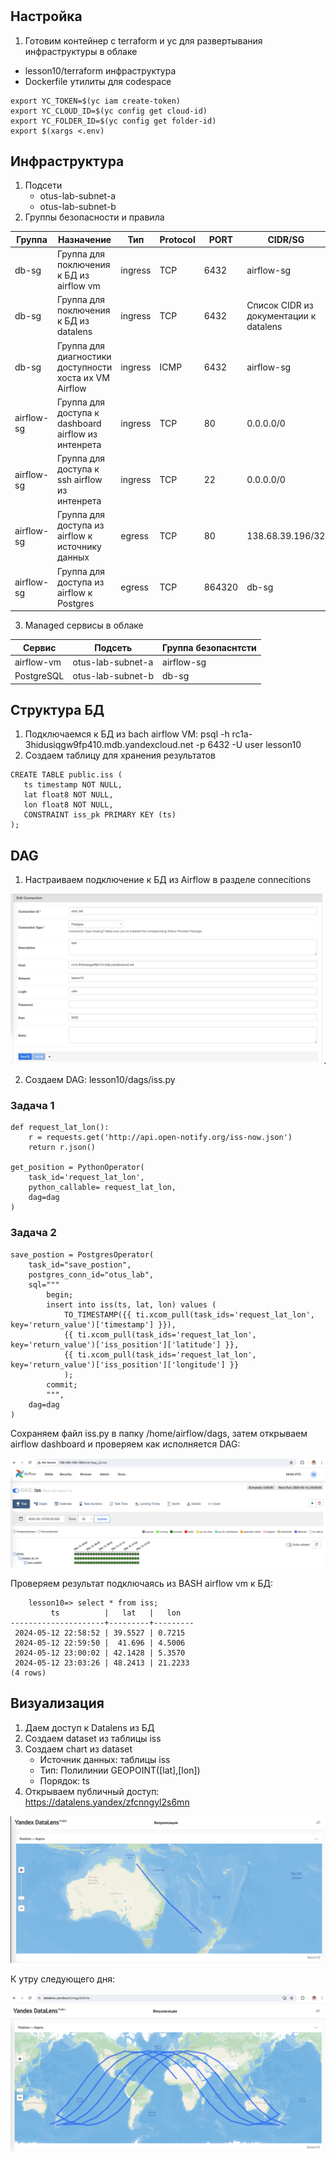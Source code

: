 # 

## Настройка 

1. Готовим контейнер с terraform и yc для развертывания инфраструктуры в облаке
 - lesson10/terraform инфраструктура
 - Dockerfile утилиты для codespace

```
export YC_TOKEN=$(yc iam create-token)
export YC_CLOUD_ID=$(yc config get cloud-id)
export YC_FOLDER_ID=$(yc config get folder-id)
export $(xargs <.env)
```

## Инфраструктура

1. Подсети
	- otus-lab-subnet-a
	- otus-lab-subnet-b
2. Группы безопасности и правила

|Группа|Назначение|Тип|Protocol|PORT|CIDR/SG|
|------|----------|---|--------|----|-------|
|db-sg|Группа для поключения к БД из airflow vm|ingress|TCP|6432|airflow-sg|
|db-sg|Группа для поключения к БД из datalens|ingress|TCP|6432|Список CIDR из документации к datalens|
|db-sg|Группа для диагностики доступности хоста их VM Airflow|ingress|ICMP|6432|airflow-sg|
|airflow-sg|Группа для доступа к dashboard airflow из интенрета|ingress|TCP|80|0.0.0.0/0|
|airflow-sg|Группа для доступа к ssh airflow из интенрета|ingress|TCP|22|0.0.0.0/0|
|airflow-sg|Группа для доступа из airflow к источнику данных|egress|TCP|80|138.68.39.196/32|
|airflow-sg|Группа для доступа из airflow к Postgres|egress|TCP|864320|db-sg|

3. Managed сервисы в облаке

|Сервис|Подсеть|Группа безопаснтсти|
|------|----------|---|
|airflow-vm|otus-lab-subnet-a|airflow-sg|
|PostgreSQL|otus-lab-subnet-b|db-sg|

## Структура БД

1. Подключаемся к БД из bach airflow VM: psql -h rc1a-3hidusiqgw9fp410.mdb.yandexcloud.net -p 6432 -U user lesson10
2. Создаем таблицу для хранения результатов
 ```
CREATE TABLE public.iss (
	ts timestamp NOT NULL,
	lat float8 NOT NULL,
	lon float8 NOT NULL,
	CONSTRAINT iss_pk PRIMARY KEY (ts)
);
 ```


## DAG

1. Настраиваем подключение к БД из Airflow в разделе connecitions

![Airflow connactions](images/connection.jpg)

2. Создаем DAG: lesson10/dags/iss.py

### Задача 1

```
def request_lat_lon(): 
	r = requests.get('http://api.open-notify.org/iss-now.json')
	return r.json()

get_position = PythonOperator(
	task_id='request_lat_lon',
	python_callable= request_lat_lon,
	dag=dag
)
```

### Задача 2

```
save_postion = PostgresOperator(
    task_id="save_postion",
    postgres_conn_id="otus_lab",
    sql="""
        begin;
        insert into iss(ts, lat, lon) values (
            TO_TIMESTAMP({{ ti.xcom_pull(task_ids='request_lat_lon', key='return_value')['timestamp'] }}), 
            {{ ti.xcom_pull(task_ids='request_lat_lon', key='return_value')['iss_position']['latitude'] }}, 
            {{ ti.xcom_pull(task_ids='request_lat_lon', key='return_value')['iss_position']['longitude'] }}
            );
        commit;
        """,
    dag=dag
)
```

Сохраняем файл iss.py в папку /home/airflow/dags, затем открываем airflow dashboard и проверяем как исполняется DAG:

![dag](images/dag.jpg)


Проверяем результат подключаясь из BASH airflow vm к БД:

```
	lesson10=> select * from iss;
         ts          |   lat   |   lon   
---------------------+---------+---------
 2024-05-12 22:58:52 | 39.5527 | 0.7215
 2024-05-12 22:59:50 |  41.696 | 4.5006
 2024-05-12 23:00:02 | 42.1428 | 5.3570
 2024-05-12 23:03:26 | 48.2413 | 21.2233
(4 rows)
```

## Визуализация

1. Даем доступ к Datalens из БД
2. Создаем dataset из таблицы iss
3. Создаем chart из dataset
	- Источник данных: таблицы iss
	- Тип: Полилинии GEOPOINT([lat],[lon])
	- Порядок: ts
4. Открываем публичный доступ: https://datalens.yandex/zfcnngyl2s6mn

![map](images/map.jpg)

К утру следующего дня:

![map2](images/map2.jpg)
